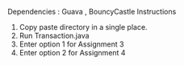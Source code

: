 Dependencies : Guava , BouncyCastle
Instructions
1. Copy paste directory in a single place.
2. Run Transaction.java
3. Enter option 1 for Assignment 3
4. Enter option 2 for Assignment 4
